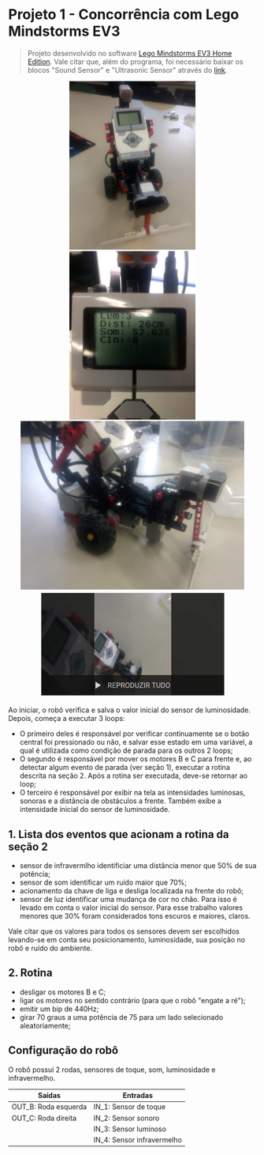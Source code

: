 # Projeto 1 - Concorrência com Lego Mindstorms EV3

> Projeto desenvolvido no software [Lego Mindstorms EV3 Home Edition](https://www.lego.com/en-us/mindstorms/downloads/download-software). Vale citar que, além do programa, foi necessário baixar os blocos "Sound Sensor" e "Ultrasonic Sensor" através do [link](https://www.lego.com/en-us/mindstorms/downloads).

<div align="center">
  <img src="./img/robo2.jpg" height="341">
  <img src="./img/visor.jpg" height="341">
  <img src="./img/robo1.jpg" height="341">
  <br>
  <a href="https://www.youtube.com/playlist?list=PL-Vy8N4zUqm7ku3F079IFO2XA9thoRVkX">
      <img width="375" src="./img/videos.png">
  </a>
</div>

Ao iniciar, o robô verifica e salva o valor inicial do sensor de luminosidade. Depois, começa a executar 3 loops:

- O primeiro deles é responsável por verificar continuamente se o botão central foi pressionado ou não, e salvar esse estado em uma variável, a qual é utilizada como condição de parada para os outros 2 loops;
- O segundo é responsável por mover os motores B e C para frente e, ao detectar algum evento de parada (ver seção 1), executar a rotina descrita na seção 2. Após a rotina ser executada, deve-se retornar ao loop;
- O terceiro é responsável por exibir na tela as intensidades luminosas, sonoras e a distância de obstáculos a frente. Também exibe a intensidade inicial do sensor de luminosidade.

## 1. Lista dos eventos que acionam a rotina da seção 2

- sensor de infravermlho identificiar uma distância menor que 50% de sua potência;
- sensor de som identificar um ruído maior que 70%;
- acionamento da chave de liga e desliga localizada na frente do robô;
- sensor de luz identificar uma mudança de cor no chão. Para isso é levado em conta o valor inicial do sensor. Para esse trabalho valores menores que 30% foram considerados tons escuros e maiores, claros.

Vale citar que os valores para todos os sensores devem ser escolhidos levando-se em conta seu posicionamento, luminosidade, sua posição no robô e ruído do ambiente.

## 2. Rotina

- desligar os motores B e C;
- ligar os motores no sentido contrário (para que o robô "engate a ré");
- emitir um bip de 440Hz;
- girar 70 graus a uma potência de 75 para um lado selecionado aleatoriamente;

## Configuração do robô

O robô possui 2 rodas, sensores de toque, som, luminosidade e infravermelho.

| Saídas               | Entradas                   |
| -------------------- | -------------------------- |
| OUT_B: Roda esquerda | IN_1: Sensor de toque      |
| OUT_C: Roda direita  | IN_2: Sensor sonoro        |
|                      | IN_3: Sensor luminoso      |
|                      | IN_4: Sensor infravermelho |
